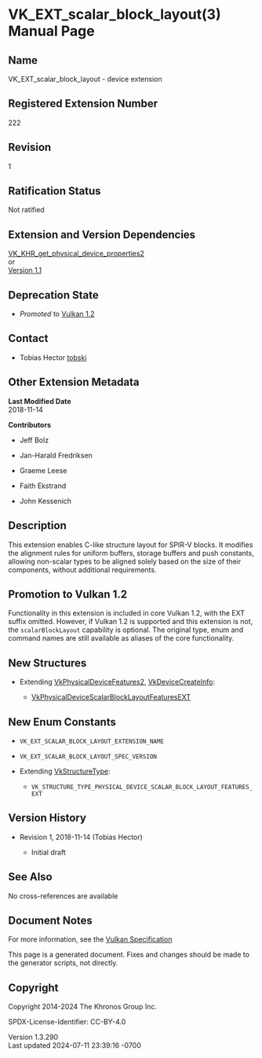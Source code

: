 # VK_EXT_scalar_block_layout(3) Manual Page

## Name

VK_EXT_scalar_block_layout - device extension



## <a href="#_registered_extension_number" class="anchor"></a>Registered Extension Number

222

## <a href="#_revision" class="anchor"></a>Revision

1

## <a href="#_ratification_status" class="anchor"></a>Ratification Status

Not ratified

## <a href="#_extension_and_version_dependencies" class="anchor"></a>Extension and Version Dependencies

[VK_KHR_get_physical_device_properties2](https://registry.khronos.org/vulkan/specs/1.3-extensions/man/html/VK_KHR_get_physical_device_properties2.html)  
or  
[Version 1.1](#versions-1.1)  

## <a href="#_deprecation_state" class="anchor"></a>Deprecation State

- *Promoted* to <a
  href="https://registry.khronos.org/vulkan/specs/1.3-extensions/html/vkspec.html#versions-1.2-promotions"
  target="_blank" rel="noopener">Vulkan 1.2</a>

## <a href="#_contact" class="anchor"></a>Contact

- Tobias Hector <a
  href="https://github.com/KhronosGroup/Vulkan-Docs/issues/new?body=%5BVK_EXT_scalar_block_layout%5D%20@tobski%0A*Here%20describe%20the%20issue%20or%20question%20you%20have%20about%20the%20VK_EXT_scalar_block_layout%20extension*"
  target="_blank" rel="nofollow noopener"><em></em>tobski</a>

## <a href="#_other_extension_metadata" class="anchor"></a>Other Extension Metadata

**Last Modified Date**  
2018-11-14

**Contributors**  
- Jeff Bolz

- Jan-Harald Fredriksen

- Graeme Leese

- Faith Ekstrand

- John Kessenich

## <a href="#_description" class="anchor"></a>Description

This extension enables C-like structure layout for SPIR-V blocks. It
modifies the alignment rules for uniform buffers, storage buffers and
push constants, allowing non-scalar types to be aligned solely based on
the size of their components, without additional requirements.

## <a href="#_promotion_to_vulkan_1_2" class="anchor"></a>Promotion to Vulkan 1.2

Functionality in this extension is included in core Vulkan 1.2, with the
EXT suffix omitted. However, if Vulkan 1.2 is supported and this
extension is not, the `scalarBlockLayout` capability is optional. The
original type, enum and command names are still available as aliases of
the core functionality.

## <a href="#_new_structures" class="anchor"></a>New Structures

- Extending [VkPhysicalDeviceFeatures2](https://registry.khronos.org/vulkan/specs/1.3-extensions/man/html/VkPhysicalDeviceFeatures2.html),
  [VkDeviceCreateInfo](https://registry.khronos.org/vulkan/specs/1.3-extensions/man/html/VkDeviceCreateInfo.html):

  - [VkPhysicalDeviceScalarBlockLayoutFeaturesEXT](https://registry.khronos.org/vulkan/specs/1.3-extensions/man/html/VkPhysicalDeviceScalarBlockLayoutFeaturesEXT.html)

## <a href="#_new_enum_constants" class="anchor"></a>New Enum Constants

- `VK_EXT_SCALAR_BLOCK_LAYOUT_EXTENSION_NAME`

- `VK_EXT_SCALAR_BLOCK_LAYOUT_SPEC_VERSION`

- Extending [VkStructureType](https://registry.khronos.org/vulkan/specs/1.3-extensions/man/html/VkStructureType.html):

  - `VK_STRUCTURE_TYPE_PHYSICAL_DEVICE_SCALAR_BLOCK_LAYOUT_FEATURES_EXT`

## <a href="#_version_history" class="anchor"></a>Version History

- Revision 1, 2018-11-14 (Tobias Hector)

  - Initial draft

## <a href="#_see_also" class="anchor"></a>See Also

No cross-references are available

## <a href="#_document_notes" class="anchor"></a>Document Notes

For more information, see the <a
href="https://registry.khronos.org/vulkan/specs/1.3-extensions/html/vkspec.html#VK_EXT_scalar_block_layout"
target="_blank" rel="noopener">Vulkan Specification</a>

This page is a generated document. Fixes and changes should be made to
the generator scripts, not directly.

## <a href="#_copyright" class="anchor"></a>Copyright

Copyright 2014-2024 The Khronos Group Inc.

SPDX-License-Identifier: CC-BY-4.0

Version 1.3.290  
Last updated 2024-07-11 23:39:16 -0700

